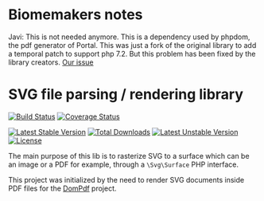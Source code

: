 # Biomemakers notes

Javi: This is not needed anymore. This is a dependency used by phpdom, the pdf generator of Portal. This was just a fork of the original library to add a temporal patch to support php 7.2. But this problem has been fixed by the library creators.
[Our issue](https://github.com/BiomeMakers/Portal/issues/27)



# SVG file parsing / rendering library

[![Build Status](https://travis-ci.org/PhenX/php-svg-lib.svg?branch=master)](https://travis-ci.org/PhenX/php-svg-lib)
[![Coverage Status](https://coveralls.io/repos/PhenX/php-svg-lib/badge.svg)](https://coveralls.io/r/PhenX/php-svg-lib)


[![Latest Stable Version](https://poser.pugx.org/phenx/php-svg-lib/v/stable)](https://packagist.org/packages/phenx/php-svg-lib) 
[![Total Downloads](https://poser.pugx.org/phenx/php-svg-lib/downloads)](https://packagist.org/packages/phenx/php-svg-lib) 
[![Latest Unstable Version](https://poser.pugx.org/phenx/php-svg-lib/v/unstable)](https://packagist.org/packages/phenx/php-svg-lib) 
[![License](https://poser.pugx.org/phenx/php-svg-lib/license)](https://packagist.org/packages/phenx/php-svg-lib)

The main purpose of this lib is to rasterize SVG to a surface which can be an image or a PDF for example, through a `\Svg\Surface` PHP interface.

This project was initialized by the need to render SVG documents inside PDF files for the [DomPdf](http://dompdf.github.io) project.
